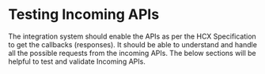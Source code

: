 # Testing Incoming APIs

The integration system should enable the APIs as per the HCX Specification to get the callbacks (responses). It should be able to understand and handle all the possible requests from the incoming APIs. The below sections will be helpful to test and validate Incoming APIs.
